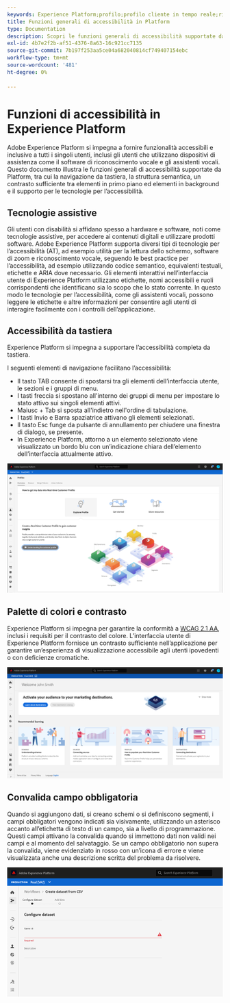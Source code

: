```yaml
---
keywords: Experience Platform;profilo;profilo cliente in tempo reale;risoluzione dei problemi;API;profilo unificato;Profilo unificato;unificato;Profilo;rtcp;XDM
title: Funzioni generali di accessibilità in Platform
type: Documentation
description: Scopri le funzioni generali di accessibilità supportate da Adobe Experience Platform, tra cui navigazione da tastiera, palette di colori e contrasto e supporto per la tecnologia di assistenza.
exl-id: 4b7e2f2b-af51-4376-8a63-16c921cc7135
source-git-commit: 7b197f253aa5ce04a682040814cf749407154ebc
workflow-type: tm+mt
source-wordcount: '481'
ht-degree: 0%

---
```


# Funzioni di accessibilità in Experience Platform

Adobe Experience Platform si impegna a fornire funzionalità accessibili e inclusive a tutti i singoli utenti, inclusi gli utenti che utilizzano dispositivi di assistenza come il software di riconoscimento vocale e gli assistenti vocali. Questo documento illustra le funzioni generali di accessibilità supportate da Platform, tra cui la navigazione da tastiera, la struttura semantica, un contrasto sufficiente tra elementi in primo piano ed elementi in background e il supporto per le tecnologie per l’accessibilità.

## Tecnologie assistive

Gli utenti con disabilità si affidano spesso a hardware e software, noti come tecnologie assistive, per accedere ai contenuti digitali e utilizzare prodotti software. Adobe Experience Platform supporta diversi tipi di tecnologie per l’accessibilità (AT), ad esempio utilità per la lettura dello schermo, software di zoom e riconoscimento vocale, seguendo le best practice per l’accessibilità, ad esempio utilizzando codice semantico, equivalenti testuali, etichette e ARIA dove necessario. Gli elementi interattivi nell’interfaccia utente di Experience Platform utilizzano etichette, nomi accessibili e ruoli corrispondenti che identificano sia lo scopo che lo stato corrente. In questo modo le tecnologie per l’accessibilità, come gli assistenti vocali, possono leggere le etichette e altre informazioni per consentire agli utenti di interagire facilmente con i controlli dell’applicazione.

## Accessibilità da tastiera

Experience Platform si impegna a supportare l’accessibilità completa da tastiera.

I seguenti elementi di navigazione facilitano l’accessibilità:
* Il tasto TAB consente di spostarsi tra gli elementi dell’interfaccia utente, le sezioni e i gruppi di menu.
* I tasti freccia si spostano all&#39;interno dei gruppi di menu per impostare lo stato attivo sui singoli elementi attivi.
* Maiusc + Tab si sposta all&#39;indietro nell&#39;ordine di tabulazione.
* I tasti Invio e Barra spaziatrice attivano gli elementi selezionati.
* Il tasto Esc funge da pulsante di annullamento per chiudere una finestra di dialogo, se presente.
* In Experience Platform, attorno a un elemento selezionato viene visualizzato un bordo blu con un’indicazione chiara dell’elemento dell’interfaccia attualmente attivo.

![Un bordo blu visualizzato intorno a un elemento selezionato per indicare che lo stato attivo è applicato.](images/profile-overview-tab.png)

## Palette di colori e contrasto

Experience Platform si impegna per garantire la conformità a [WCAG 2.1 AA](https://www.w3.org/TR/WCAG/), inclusi i requisiti per il contrasto del colore. L’interfaccia utente di Experience Platform fornisce un contrasto sufficiente nell’applicazione per garantire un’esperienza di visualizzazione accessibile agli utenti ipovedenti o con deficienze cromatiche.

![La palette di colori e il contrasto presenti nella home page dell&#39;interfaccia utente di Experience Platform.](images/homepage.png)

## Convalida campo obbligatoria

Quando si aggiungono dati, si creano schemi o si definiscono segmenti, i campi obbligatori vengono indicati sia visivamente, utilizzando un asterisco accanto all’etichetta di testo di un campo, sia a livello di programmazione. Questi campi attivano la convalida quando si immettono dati non validi nei campi e al momento del salvataggio. Se un campo obbligatorio non supera la convalida, viene evidenziato in rosso con un’icona di errore e viene visualizzata anche una descrizione scritta del problema da risolvere.

![Chiusura di un campo obbligatorio non convalidato. Il campo viene visualizzato in rosso ed è presente un&#39;icona di errore.](images/field-validation.png)
